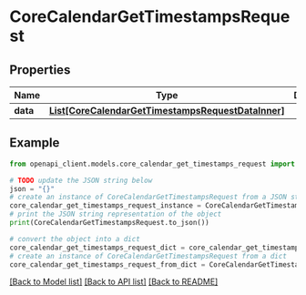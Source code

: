 # CoreCalendarGetTimestampsRequest


## Properties

Name | Type | Description | Notes
------------ | ------------- | ------------- | -------------
**data** | [**List[CoreCalendarGetTimestampsRequestDataInner]**](CoreCalendarGetTimestampsRequestDataInner.md) |  | 

## Example

```python
from openapi_client.models.core_calendar_get_timestamps_request import CoreCalendarGetTimestampsRequest

# TODO update the JSON string below
json = "{}"
# create an instance of CoreCalendarGetTimestampsRequest from a JSON string
core_calendar_get_timestamps_request_instance = CoreCalendarGetTimestampsRequest.from_json(json)
# print the JSON string representation of the object
print(CoreCalendarGetTimestampsRequest.to_json())

# convert the object into a dict
core_calendar_get_timestamps_request_dict = core_calendar_get_timestamps_request_instance.to_dict()
# create an instance of CoreCalendarGetTimestampsRequest from a dict
core_calendar_get_timestamps_request_from_dict = CoreCalendarGetTimestampsRequest.from_dict(core_calendar_get_timestamps_request_dict)
```
[[Back to Model list]](../README.md#documentation-for-models) [[Back to API list]](../README.md#documentation-for-api-endpoints) [[Back to README]](../README.md)


